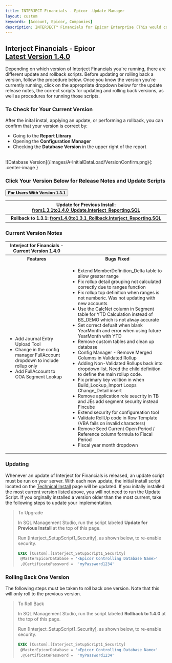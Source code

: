 ```yaml
---
title: INTERJECT Financials - Epicor -Update Manager
layout: custom
keywords: [Account, Epicor, Companies]
description: INTERJECT™ Financials for Epicor Enterprise (This would cover topics that are specific to integration with Epicor Enterprise, and would potentially be different for each ERP) 
---
```


<h2>Interject Financials - Epicor <br>
<a href="https://drive.google.com/file/d/1PHvvuwF4MgOOc7I8_-SXbWokLclHvuJU/view?usp=sharing">Latest Version 1.4.0</a></h2>

Depending on which version of Interject Financials you're running, there are different update and rollback scripts. Before updating or rolling back a version, follow the procedure below. Once you know the version you're currently running, click on the appropriate dropdown below for the update release notes, the correct scripts for updating and rolling back versions, as well as procedures for running those scripts.

### To Check for Your Current Version

After the inital instal, applying an update, or performing a rollback, you can confirm that your version is correct by:
- Going to the **Report Library**
- Opening the **Configuration Manager**
- Checking the **Database Version** in the upper right of the report
<br>
![Database Version](/images/A-InitialDataLoad/VersionConfirm.png){: .center-image } 

### Click Your Version Below for Release Notes and Update Scripts


<button class="collapsible"><strong>For Users With Version 1.3.1</strong></button>
<div markdown="1" class="panel">

<table> 
    <tr>
        <th><span style="font-weight:bold">Update for Previous Install:</span> <a href="https://drive.google.com/file/d/1BMaSaCvxPDSlb9A2XfeXAIZI_xI92oar/view?usp=sharing">from1.3.1to1.4.0_Update.Interject_Reporting.SQL</a></th>
    </tr>
    <tr>
        <th><span style="font-weight:bold">Rollback to 1.3.1:</span> <a href="https://drive.google.com/file/d/1PlsZoo2JLLQvBe9pj5s1Ekt6Wnvv0We9/view?usp=sharing">from1.4.0to1.3.1_Rollback.Interject_Reporting.SQL</a></th>
    </tr>
</table>

### Current Version Notes
<table>
    <tr>
        <th><span style="font-weight:bold">Interject for Financials - Current Version 1.4.0 </span></th>
    </tr>
        <tr>
        <th><span style="font-weight:bold">Features</span></th>
        <th><span style="font-weight:bold">Bugs Fixed</span></th>
        </tr>
        <tr>
            <td>
                <ul> 
                    <li>Add Journal Entry Upload Tool </li>
                    <li>Change in the config manager FullAccount dropdown to include rollup only</li>
                    <li>Add FullAccount to COA Segment Lookup</li>
                </ul>     
            </td>
            <td>
                <ul> 
                    <li>Extend MemberDefinition_Delta table to allow greater range</li>
                    <li>Fix rollup detail grouping not calculated correctly due to ranges function</li>
                    <li>Fix rollup top definition when ranges is not numberic. Was not updating with new accounts</li>
                    <li>Use the CalcNet column in Segment table for YTD Calculation instead of BS_DEMO which is not alway accurate </li>
                    <li>Set correct defualt when blank YearMonth and error when using future YearMonth with YTD</li>
                    <li>Remove custom tables and clean up database </li>
                    <li>Config Manager - Remove Merged Columns in Validated Rollup</li>
                    <li>Adding Non-Validated Rollups back into dropdown list. Need the child definition to define the main rollup code.</li>
                    <li>Fix primary key volition in when Build_Lookup_Import Loops Change_Detail insert</li>
                    <li>Remove application role seucrity in TB and JEs add segment security instead Fincube</li>
                    <li>Extend security for configureation tool</li>
                    <li>Validate RollUp code in Row Template (VBA fails on invalid characters)</li>
                    <li>Remove Seed Current Open Period / Reference column formula to Fiscal Period</li>
                    <li>Fiscal year month dropdown</li>
                </ul>
            </td>
        </tr>
</table>


### Updating

Whenever an update of Interject for Financials is released, an update script must be run on your server. With each new update, the initial install script located on the [Technical Install](https://docs.gointerject.com/bApps/bFinancials/Technical-Install.html) page will be updated. If you initally installed the most current version listed above, you will not need to run the Update Script. If you orginally installed a version older than the most current, take the following steps to update your implementation. 

> To Upgrade
> 
> In SQL Management Studio, run the script labeled **Update for Previous Install** at the top of this page.
>
> Run \[Interject_SetupScript1_Security\], as shown below, to re-enable security.
>
>  ```SQL
> EXEC [Custom].[Interject_SetupScript1_Security]
>	@MasterEpicorDatabase = '<Epicor Controlling Database Name>'
>	,@CertificatePassword =  'myPassword1234'
>  ```
>

### Rolling Back One Version

The following steps must be taken to roll back one version. Note that this will only roll to the previous version.

> To Roll Back
>
> In SQL Management Studio, run the script labeled **Rollback to 1.4.0** at the top of this page.
>
> Run \[Interject_SetupScript1_Security\], as shown below, to re-enable security.
>
>  ```SQL
> EXEC [Custom].[Interject_SetupScript1_Security]
>	@MasterEpicorDatabase = '<Epicor Controlling Database Name>'
>	,@CertificatePassword =  'myPassword1234'
>  ```
>

</div>


